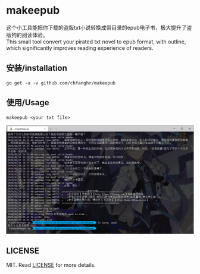 # makeepub

这个小工具能把你下载的盗版txt小说转换成带目录的epub电子书，极大提升了盗版狗的阅读体验。<br>
This small tool convert your pirated txt novel to epub format, with outline, which significantly improves reading experience of readers.

## 安装/installation
```shell script
go get -u -v github.com/chfanghr/makeepub
```

## 使用/Usage
```shell script
makeepub <your txt file>
```

![](doc/img/Annotation%202020-02-14%20142610.png)

## LICENSE
MIT. Read [LICENSE](LICENSE) for more details.
